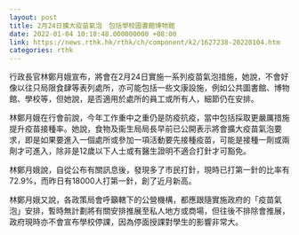 ```yaml
---
layout: post
title: 2月24日擴大疫苗氣泡　包括學校圖書館博物館
date: 2022-01-04 10:10:48.000000000 +08:00
link: https://news.rthk.hk/rthk/ch/component/k2/1627238-20220104.htm
categories: rthk
---
```


行政長官林鄭月娥宣布，將會在2月24日實施一系列疫苗氣泡措施，她說，不會好像以往只局限食肆等表列處所，亦可能包括一些文康設施，例如公共圖書館、博物館、學校等，但她說，是否適用於處所的員工或所有人，細節仍在安排。

林鄭月娥在行會前說，今年工作重中之重仍是防疫抗疫，當中包括採取更嚴厲措施提升疫苗接種率。她說，食物及衞生局局長早前已公開表示將會擴大疫苗氣泡要求，即是如果要進入一個處所或參加一項活動要先接種疫苗，可能是接種一劑或兩劑才可進入，除非是12歲以下人士或有醫生證明不適合打針才可豁免。

林鄭月娥說，自從公布有關訊息後，發現多了市民打針，現時已打第一針的比率有72.9%，而昨日有18000人打第一針，創了近月新高。

林鄭月娥又說，各政策局會呼籲轄下的公營機構，都應跟隨實施政府的「疫苗氣泡」安排，暫時無計劃將有關安排推展至私人地方或商場，但往後不排除會推展，政府現時亦不會宣布學校停課，因為停面授課對學生的影響非常大。
